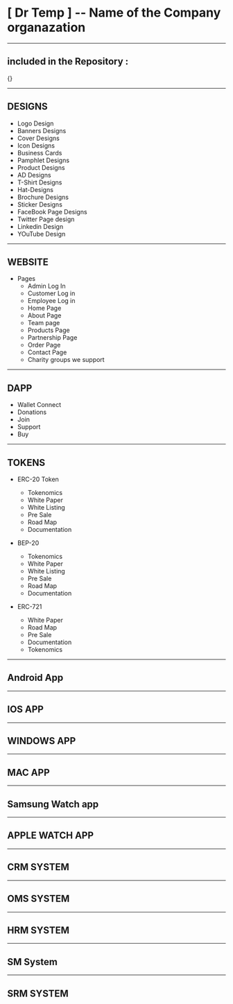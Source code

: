 # [ Dr Temp ] -- Name of the Company organazation 
---------------------------------------------------------------------------------------------------------------------------------------------------------------------------
included in the Repository :
----------------------------
 
 {<!--- I wanted to quikly just add a note this repo project is a work in progress updates to the System will be added periodically --->}


-------
DESIGNS
-------
   * Logo Design 
   * Banners Designs
   * Cover Designs
   * Icon Designs
   * Business Cards
   * Pamphlet Designs
   * Product Designs
   * AD Designs
   * T-Shirt Designs
   * Hat-Designs
   * Brochure Designs
   * Sticker Designs
   * FaceBook Page Designs  
   * Twitter Page design
   * Linkedin Design
   * YOuTube Design

-------
WEBSITE
-------
  * Pages
    * Admin Log In
    * Customer Log in
    * Employee Log in
    * Home Page
    * About Page
    * Team page
    * Products Page
    * Partnership Page
    * Order Page
    * Contact Page
    * Charity groups we support
  
----
DAPP
----
  * Wallet Connect
  * Donations
  * Join
  * Support
  * Buy
------
TOKENS
------
 * ERC-20 Token
    * Tokenomics
    * White Paper
    * White Listing
    * Pre Sale
    * Road Map
    * Documentation

* BEP-20
    * Tokenomics
    * White Paper
    * White Listing
    * Pre Sale
    * Road Map
    * Documentation

* ERC-721
    * White Paper
    * Road Map
    * Pre Sale
    * Documentation
    * Tokenomics
 
-----------
Android App
-----------

-------
IOS APP
-------

-----------
WINDOWS APP
-----------

-------
MAC APP
-------

-----------------
Samsung Watch app
-----------------

---------------
APPLE WATCH APP
---------------

----------
CRM SYSTEM
----------

----------
OMS SYSTEM
----------

----------
HRM SYSTEM
----------

----------
SM System
----------

----------
SRM SYSTEM
----------

